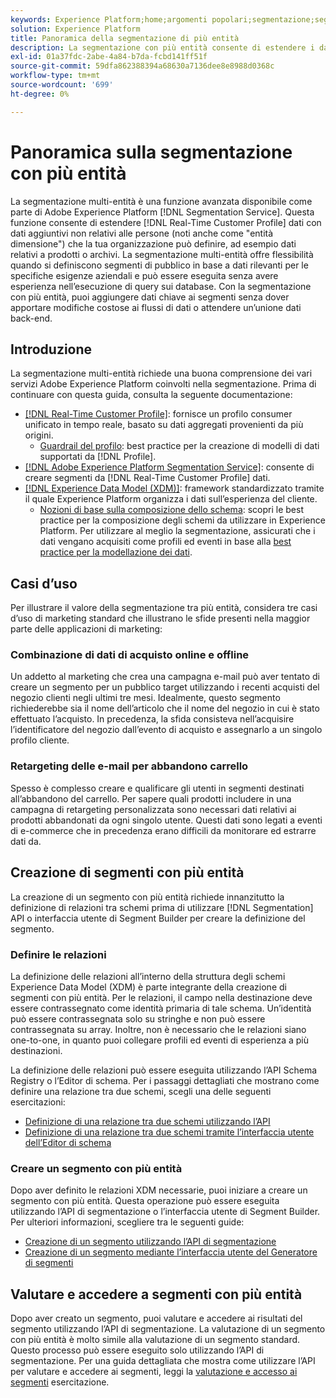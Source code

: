 ```yaml
---
keywords: Experience Platform;home;argomenti popolari;segmentazione;segmentazione;servizio di segmentazione;segmenti;segmenti;più entità;più entità;più entità;
solution: Experience Platform
title: Panoramica della segmentazione di più entità
description: La segmentazione con più entità consente di estendere i dati del profilo con dati aggiuntivi basati su prodotti, archivi o altre classi non di profilo. Una volta effettuata la connessione, i dati provenienti da classi aggiuntive diventano disponibili come se fossero nativi per lo schema Profilo.
exl-id: 01a37fdc-2abe-4a84-b7da-fcbd141ff51f
source-git-commit: 59dfa862388394a68630a7136dee8e8988d0368c
workflow-type: tm+mt
source-wordcount: '699'
ht-degree: 0%

---
```


# Panoramica sulla segmentazione con più entità

La segmentazione multi-entità è una funzione avanzata disponibile come parte di Adobe Experience Platform [!DNL Segmentation Service]. Questa funzione consente di estendere [!DNL Real-Time Customer Profile] dati con dati aggiuntivi non relativi alle persone (noti anche come &quot;entità dimensione&quot;) che la tua organizzazione può definire, ad esempio dati relativi a prodotti o archivi. La segmentazione multi-entità offre flessibilità quando si definiscono segmenti di pubblico in base a dati rilevanti per le specifiche esigenze aziendali e può essere eseguita senza avere esperienza nell’esecuzione di query sui database. Con la segmentazione con più entità, puoi aggiungere dati chiave ai segmenti senza dover apportare modifiche costose ai flussi di dati o attendere un’unione dati back-end.

## Introduzione

La segmentazione multi-entità richiede una buona comprensione dei vari servizi Adobe Experience Platform coinvolti nella segmentazione. Prima di continuare con questa guida, consulta la seguente documentazione:

* [[!DNL Real-Time Customer Profile]](../profile/home.md): fornisce un profilo consumer unificato in tempo reale, basato su dati aggregati provenienti da più origini.
   * [Guardrail del profilo](../profile/guardrails.md): best practice per la creazione di modelli di dati supportati da [!DNL Profile].
* [[!DNL Adobe Experience Platform Segmentation Service]](./home.md): consente di creare segmenti da [!DNL Real-Time Customer Profile] dati.
* [[!DNL Experience Data Model (XDM)]](../xdm/home.md): framework standardizzato tramite il quale Experience Platform organizza i dati sull’esperienza del cliente.
   * [Nozioni di base sulla composizione dello schema](../xdm/schema/composition.md#union): scopri le best practice per la composizione degli schemi da utilizzare in Experience Platform. Per utilizzare al meglio la segmentazione, assicurati che i dati vengano acquisiti come profili ed eventi in base alla [best practice per la modellazione dei dati](../xdm/schema/best-practices.md).

## Casi d’uso

Per illustrare il valore della segmentazione tra più entità, considera tre casi d’uso di marketing standard che illustrano le sfide presenti nella maggior parte delle applicazioni di marketing:

### Combinazione di dati di acquisto online e offline

Un addetto al marketing che crea una campagna e-mail può aver tentato di creare un segmento per un pubblico target utilizzando i recenti acquisti del negozio clienti negli ultimi tre mesi. Idealmente, questo segmento richiederebbe sia il nome dell’articolo che il nome del negozio in cui è stato effettuato l’acquisto. In precedenza, la sfida consisteva nell’acquisire l’identificatore del negozio dall’evento di acquisto e assegnarlo a un singolo profilo cliente.

### Retargeting delle e-mail per abbandono carrello

Spesso è complesso creare e qualificare gli utenti in segmenti destinati all’abbandono del carrello. Per sapere quali prodotti includere in una campagna di retargeting personalizzata sono necessari dati relativi ai prodotti abbandonati da ogni singolo utente. Questi dati sono legati a eventi di e-commerce che in precedenza erano difficili da monitorare ed estrarre dati da.

## Creazione di segmenti con più entità

La creazione di un segmento con più entità richiede innanzitutto la definizione di relazioni tra schemi prima di utilizzare [!DNL Segmentation] API o interfaccia utente di Segment Builder per creare la definizione del segmento.

### Definire le relazioni

La definizione delle relazioni all’interno della struttura degli schemi Experience Data Model (XDM) è parte integrante della creazione di segmenti con più entità. Per le relazioni, il campo nella destinazione deve essere contrassegnato come identità primaria di tale schema. Un’identità può essere contrassegnata solo su stringhe e non può essere contrassegnata su array. Inoltre, non è necessario che le relazioni siano one-to-one, in quanto puoi collegare profili ed eventi di esperienza a più destinazioni.

La definizione delle relazioni può essere eseguita utilizzando l’API Schema Registry o l’Editor di schema. Per i passaggi dettagliati che mostrano come definire una relazione tra due schemi, scegli una delle seguenti esercitazioni:

* [Definizione di una relazione tra due schemi utilizzando l’API](../xdm/tutorials/relationship-api.md)
* [Definizione di una relazione tra due schemi tramite l’interfaccia utente dell’Editor di schema](../xdm/tutorials/relationship-ui.md)

### Creare un segmento con più entità

Dopo aver definito le relazioni XDM necessarie, puoi iniziare a creare un segmento con più entità. Questa operazione può essere eseguita utilizzando l’API di segmentazione o l’interfaccia utente di Segment Builder. Per ulteriori informazioni, scegliere tra le seguenti guide:

* [Creazione di un segmento utilizzando l’API di segmentazione](./tutorials/create-a-segment.md)
* [Creazione di un segmento mediante l’interfaccia utente del Generatore di segmenti](./ui/overview.md)

## Valutare e accedere a segmenti con più entità

Dopo aver creato un segmento, puoi valutare e accedere ai risultati del segmento utilizzando l’API di segmentazione. La valutazione di un segmento con più entità è molto simile alla valutazione di un segmento standard. Questo processo può essere eseguito solo utilizzando l’API di segmentazione. Per una guida dettagliata che mostra come utilizzare l’API per valutare e accedere ai segmenti, leggi la [valutazione e accesso ai segmenti](./tutorials/evaluate-a-segment.md) esercitazione.
